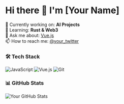 # Hi there 👋 I'm [Your Name]

🔭  Currently working on: **AI Projects**  
🌱  Learning: **Rust & Web3**  
💬  Ask me about: [Vue.js](https://vuejs.org/)  
📫  How to reach me: [@your_twitter](https://twitter.com/your_twitter)  

### 🛠 Tech Stack
![JavaScript](https://img.shields.io/badge/-JavaScript-F7DF1E?logo=javascript&logoColor=black)
![Vue.js](https://img.shields.io/badge/-Vue.js-4FC08D?logo=vue.js&logoColor=white)
![Git](https://img.shields.io/badge/-Git-F05032?logo=git&logoColor=white)

### 📊 GitHub Stats
![Your GitHub Stats](https://github-readme-stats.vercel.app/api?username=your-username&show_icons=true&theme=radical)
